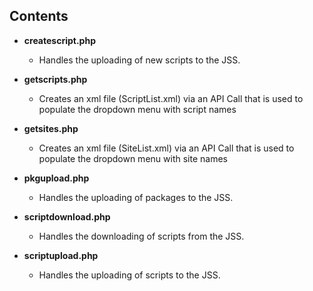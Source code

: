 ## Contents

* **createscript.php**
  * Handles the uploading of new scripts to the JSS.
  
* **getscripts.php**
  * Creates an xml file (ScriptList.xml) via an API Call that is used to populate the dropdown menu with script names
  
* **getsites.php**
  * Creates an xml file (SiteList.xml) via an API Call that is used to populate the dropdown menu with site names
  
* **pkgupload.php**
  * Handles the uploading of packages to the JSS.

* **scriptdownload.php**
  * Handles the downloading of scripts from the JSS.

* **scriptupload.php**
  * Handles the uploading of scripts to the JSS.
